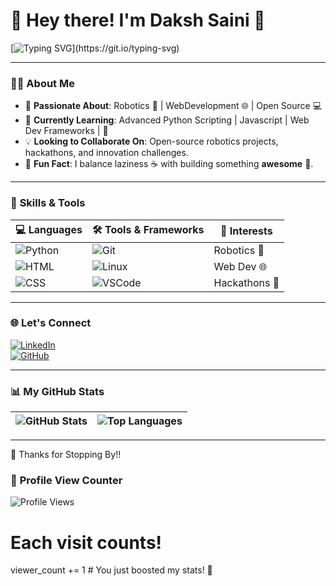 # 👋 Hey there! I'm **Daksh Saini** 🚀  

[![Typing SVG](https://readme-typing-svg.herokuapp.com?font=Fira+Code&size=20&duration=4000&pause=1000&color=36BCF7&width=435&lines=Hey+there!+I'm+Daksh+Saini.;Robotics+and+Web+Dev+Enthusiast.;Open+Source+Contributor.;Balancing+laziness+and+building+something+awesome!)](https://git.io/typing-svg)


---

### 🧑‍💻 **About Me**  
- 🔭 **Passionate About**: Robotics 🤖 | WebDevelopment  🌐 |  Open Source 💻  
- 🌱 **Currently Learning**: Advanced Python Scripting | Javascript | Web Dev Frameworks |  🐍  
- 💡 **Looking to Collaborate On**: Open-source robotics projects, hackathons, and innovation challenges.  
- 🎯 **Fun Fact**: I balance laziness ☕ with building something **awesome** 🚀.  

---

### 🚀 **Skills & Tools**  

| 💻 Languages | 🛠️ Tools & Frameworks | 🌟 Interests |
|--------------|-----------------------|-------------|
| ![Python](https://img.shields.io/badge/Python-3.10-blue?logo=python&logoColor=white) | ![Git](https://img.shields.io/badge/Git-Fork%20It-red?logo=git&logoColor=white) | Robotics 🤖 |
| ![HTML](https://img.shields.io/badge/HTML-5-orange?logo=html5) | ![Linux](https://img.shields.io/badge/Linux-Command%20Line-black?logo=linux&logoColor=white) | Web Dev 🌐 |
| ![CSS](https://img.shields.io/badge/CSS-3-blue?logo=css3&logoColor=white) | ![VSCode](https://img.shields.io/badge/Editor-VSCode-blue?logo=visualstudiocode&logoColor=white) | Hackathons 🎉 |

---

### 🌐 **Let's  Connect**  

[![LinkedIn](https://img.shields.io/badge/LinkedIn-Connect-blue?style=flat&logo=linkedin)](https://www.linkedin.com/in/daksh-saini-70a68830a/)  
[![GitHub](https://img.shields.io/badge/GitHub-Follow-black?style=flat&logo=github)](https://github.com/mrgear111)  

---
### 📊 **My GitHub Stats**

| ![GitHub Stats](https://github-readme-stats.vercel.app/api?username=mrgear111&show_icons=true&theme=radical&hide_border=true) | ![Top Languages](https://github-readme-stats.vercel.app/api/top-langs/?username=mrgear111&layout=compact&theme=radical&hide_border=true) |
|:---:|:---:|

---


🎉 Thanks for Stopping By!!

### 👀 **Profile View Counter**
![Profile Views](https://komarev.com/ghpvc/?username=mrgear111&color=blue&style=flat-square)


# Each visit counts!
viewer_count += 1  # You just boosted my stats! 🚀
